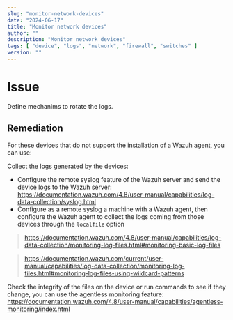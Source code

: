 ```yaml
---
slug: "monitor-network-devices"
date: "2024-06-17"
title: "Monitor network devices"
author: ""
description: "Monitor network devices"
tags: [ "device", "logs", "network", "firewall", "switches" ]
version: ""
---
```


# Issue

Define mechanims to rotate the logs.

## Remediation


For these devices that do not support the installation of a Wazuh agent, you can use:

Collect the logs generated by the devices:
* Configure the remote syslog feature of the Wazuh server and send the device logs to the Wazuh server: https://documentation.wazuh.com/4.8/user-manual/capabilities/log-data-collection/syslog.html
* Configure as a remote syslog a machine with a Wazuh agent, then configure the Wazuh agent to collect the logs coming from those devices through the `localfile` option
> https://documentation.wazuh.com/4.8/user-manual/capabilities/log-data-collection/monitoring-log-files.html#monitoring-basic-log-files

> https://documentation.wazuh.com/current/user-manual/capabilities/log-data-collection/monitoring-log-files.html#monitoring-log-files-using-wildcard-patterns

Check the integrity of the files on the device or run commands to see if they change, you can use the agentless monitoring feature: https://documentation.wazuh.com/4.8/user-manual/capabilities/agentless-monitoring/index.html